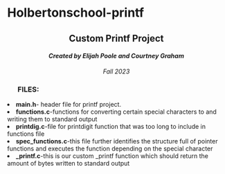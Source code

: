 # Holbertonschool-printf
<h2 styles="color: purple", align="center">Custom Printf Project</h2>
<h4 align="center"><i>Created by Elijah Poole and Courtney Graham</i></h4>
<p align="center"><i>Fall 2023</i></p>
<ul><h3>FILES:</h3></ul>
<li><b>main.h</b>- header file for printf project.</li>
<li><b>functions.c</b>-functions for converting certain special characters to and writing them to standard output</li>
<li><b>printdig.c</b>-file for printdigit function that was too long to include in functions file</li>
<li><b>spec_functions.c</b>-this file further identifies the structure full of pointer functions and executes the function depending on the special character</li>
<li><b>_printf.c</b>-this is our custom _printf function which should return the amount of bytes written to standard output</li>
